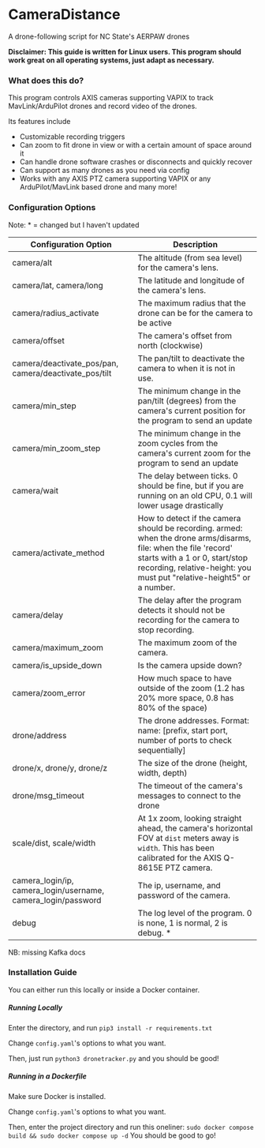 # CameraDistance
A drone-following script for NC State's AERPAW drones

**Disclaimer: This guide is written for Linux users. This program should work great on all operating systems, just adapt as necessary.**

### What does this do?
This program controls AXIS cameras supporting VAPIX to track MavLink/ArduPilot drones and record video of the drones.

Its features include
* Customizable recording triggers
* Can zoom to fit drone in view or with a certain amount of space around it
* Can handle drone software crashes or disconnects and quickly recover
* Can support as many drones as you need via config
* Works with any AXIS PTZ camera supporting VAPIX or any ArduPilot/MavLink based drone
and many more!

### Configuration Options

Note: * = changed but I haven't updated

|Configuration Option| Description                                                                                                                                                                                                                 |
|-|-----------------------------------------------------------------------------------------------------------------------------------------------------------------------------------------------------------------------------|
|camera/alt| The altitude (from sea level) for the camera's lens.                                                                                                                                                                        |
|camera/lat, camera/long| The latitude and longitude of the camera's lens.                                                                                                                                                                            |
|camera/radius_activate| The maximum radius that the drone can be for the camera to be active                                                                                                                                                        |
|camera/offset| The camera's offset from north (clockwise)                                                                                                                                                                                  |
|camera/deactivate_pos/pan, camera/deactivate_pos/tilt| The pan/tilt to deactivate the camera to when it is not in use.                                                                                                                                                             |
|camera/min_step| The minimum change in the pan/tilt (degrees) from the camera's current position for the program to send an update                                                                                                           |
|camera/min_zoom_step| The minimum change in the zoom cycles from the camera's current zoom for the program to send an update                                                                                                                      |
|camera/wait| The delay between ticks. 0 should be fine, but if you are running on an old CPU, 0.1 will lower usage drastically                                                                                                           |
|camera/activate_method| How to detect if the camera should be recording. armed: when the drone arms/disarms, file: when the file 'record' starts with a 1 or 0, start/stop recording, relative-height: you must put "relative-height5" or a number. |
|camera/delay| The delay after the program detects it should not be recording for the camera to stop recording.                                                                                                                            |
|camera/maximum_zoom| The maximum zoom of the camera.                                                                                                                                                                                             |
|camera/is_upside_down| Is the camera upside down?                                                                                                                                                                                                  |
|camera/zoom_error| How much space to have outside of the zoom (1.2 has 20% more space, 0.8 has 80% of the space)                                                                                                                               |
|drone/address| The drone addresses. Format: name: [prefix, start port, number of ports to check sequentially]                                                                                                                              |
|drone/x, drone/y, drone/z| The size of the drone (height, width, depth)                                                                                                                                                                                |
|drone/msg_timeout| The timeout of the camera's messages to connect to the drone                                                                                                                                                                |
|scale/dist, scale/width| At 1x zoom, looking straight ahead, the camera's horizontal FOV at `dist` meters away is `width`. This has been calibrated for the AXIS Q-8615E PTZ camera.                                                                 |
|camera_login/ip, camera_login/username, camera_login/password| The ip, username, and password of the camera.                                                                                                                                                                               |
|debug| The log level of the program. 0 is none, 1 is normal, 2 is debug. *                                                                                                                                                         |

NB: missing Kafka docs
### Installation Guide

You can either run this locally or inside a Docker container.

##### Running Locally

Enter the directory, and run `pip3 install -r requirements.txt`

Change `config.yaml`'s options to what you want.

Then, just run `python3 dronetracker.py` and you should be good!


##### Running in a Dockerfile

Make sure Docker is installed. 

Change `config.yaml`'s options to what you want.

Then, enter the project directory and run this oneliner: `sudo docker compose build && sudo docker compose up -d`
You should be good to go!

